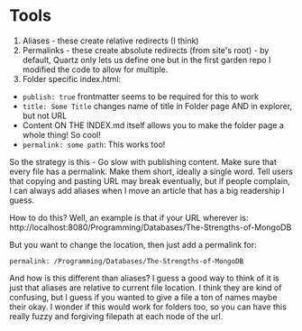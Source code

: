 # Tools
1. Aliases - these create relative redirects (I think)
2. Permalinks - these create absolute redirects (from site's root) - by default, Quartz only lets us define one but in the first garden repo I modified the code to allow for multiple.
3. Folder specific index.html:
- `publish: true` frontmatter seems to be required for this to work
- `title: Some Title` changes name of title in Folder page AND in explorer, but not URL
- Content ON THE INDEX.md itself allows you to make the folder page a whole thing! So cool!
- `permalink: some path`: This works too!

So the strategy is this - 
Go slow with publishing content. Make sure that every file has a permalink. Make them short, ideally a single word. Tell users that copying and pasting URL may break eventually, but if people complain, I can always add aliases when I move an article that has a big readership I guess.

How to do this?
Well, an example is that if your URL wherever is:
http://localhost:8080/Programming/Databases/The-Strengths-of-MongoDB

But you want to change the location, then just add a permalink for:

`permalink: /Programming/Databases/The-Strengths-of-MongoDB`

And how is this different than aliases? I guess a good way to think of it is just that aliases are relative to current file location. I think they are kind of confusing, but I guess if you wanted to give a file a ton of names maybe their okay. I wonder if this would work for folders too, so you can have this really fuzzy and forgiving filepath at each node of the url.